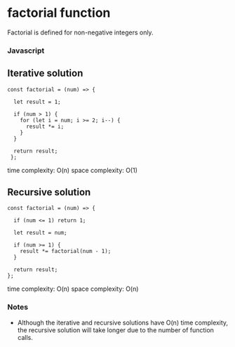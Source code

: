 # factorial function

Factorial is defined for non-negative integers only.

### Javascript



## Iterative solution

```
const factorial = (num) => {
 
  let result = 1;
 
  if (num > 1) {
    for (let i = num; i >= 2; i--) {
      result *= i;
    }
  }
 
  return result; 
 };
```

time complexity: O(n)
space complexity: O(1)



## Recursive solution

```
const factorial = (num) => {

  if (num <= 1) return 1;

  let result = num;

  if (num >= 1) {
    result *= factorial(num - 1);
  }

  return result; 
};
```

time complexity: O(n) 
space complexity: O(n)


### Notes
- Although the iterative and recursive solutions have O(n) time complexity, the recursive solution will take longer due to the number of function calls. 
